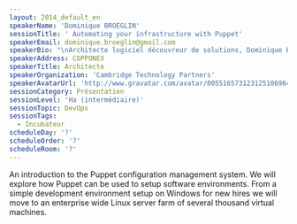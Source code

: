 ```yaml
---
layout: 2014_default_en
speakerName: 'Dominique BROEGLIN'
sessionTitle: ' Automating your infrastructure with Puppet'
speakerEmail: dominique.broeglin@gmail.com
speakerBio: "\nArchitecte logiciel découvreur de solutions, Dominique Broeglin développe depuis plus de 15 ans des applications Java et Ruby dans des domaines d’activités variées allant des télécommunications aux transports en passant par la presse et le commerce en ligne.\nAprès avoir découvert l’Agile à la fin des années 90, il en est devenu adepte. Son expérience lui a montré l’importance de la pratique des techniques de programmation. Il organise notamment des Coding Dojo pour permettre aux développeurs de perfectionner ces techniques."
speakerAddress: COPPONEX
speakerTitle: Architecte
speakerOrganization: 'Cambridge Technology Partners'
speakerAvatarUrl: 'http://www.gravatar.com/avatar/005516573123125106964ea71c3c7395?size=200'
sessionCategory: Présentation
sessionLevel: 'Ha (intermédiaire)'
sessionTopic: DevOps
sessionTags:
  - Incubateur
scheduleDay: '?'
scheduleOrder: '?'
scheduleRoom: '?'
---
```


An introduction to the Puppet configuration management system. We will explore how Puppet can be used to setup software environments. From a simple development environment setup on Windows for new hires we will move to an enterprise wide Linux server farm of several thousand virtual machines.
